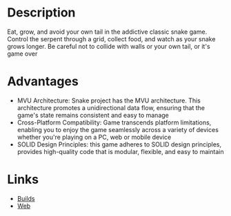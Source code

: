 # Description
Eat, grow, and avoid your own tail in the addictive classic snake game. Control the serpent through a grid, collect food, and watch as your snake grows longer. Be careful not to collide with walls or your own tail, or it's game over
# Advantages
* MVU Architecture: Snake project has the MVU architecture. This architecture promotes a unidirectional data flow, ensuring that the game's state remains consistent and easy to manage
* Cross-Platform Compatibility: Game transcends platform limitations, enabling you to enjoy the game seamlessly across a variety of devices whether you're playing on a PC, web or mobile device
* SOLID Design Principles: this game adheres to SOLID design principles, provides high-quality code that is modular, flexible, and easy to maintain
# Links
* [Builds](https://drive.google.com/drive/folders/1oLcFmhvy5crNxloZ9W57igTKHvjR_Obg?usp=sharing)
* [Web](https://zaveruhaivan.itch.io/snake)

